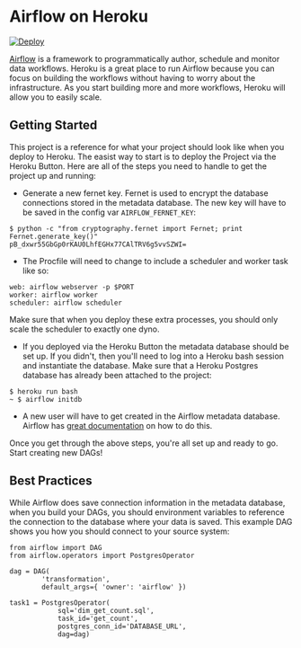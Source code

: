 # Airflow on Heroku

[![Deploy](https://www.herokucdn.com/deploy/button.svg)](https://heroku.com/deploy?template=https://github.com/leandroloi/heroku-airflow)

[Airflow](https://github.com/airbnb/airflow) is a framework to programmatically
author, schedule and monitor data workflows. Heroku is a great place to run
Airflow because you can focus on building the workflows without having to worry
about the infrastructure. As you start building more and more workflows, Heroku
will allow you to easily scale.

## Getting Started

This project is a reference for what your project should look like when you
deploy to Heroku. The easist way to start is to deploy the Project via the
Heroku Button. Here are all of the steps you need to handle to get the project
up and running:

* Generate a new fernet key. Fernet is used to encrypt the database connections
  stored in the metadata database. The new key will have to be saved in the config
  var `AIRFLOW_FERNET_KEY`:

```
$ python -c "from cryptography.fernet import Fernet; print Fernet.generate_key()"
pB_dxwr55GbGp0rKAU0LhfEGHx77CAlTRV6g5vvSZWI=
```

* The Procfile will need to change to include a scheduler and worker task like so:

```
web: airflow webserver -p $PORT
worker: airflow worker
scheduler: airflow scheduler
```
  Make sure that when you deploy these extra processes, you should only scale the
  scheduler to exactly one dyno.

* If you deployed via the Heroku Button the metadata database should be set up. If
  you didn't, then you'll need to log into a Heroku bash session and instantiate
  the database. Make sure that a Heroku Postgres database has already been attached
  to the project:

```
$ heroku run bash
~ $ airflow initdb
```

* A new user will have to get created in the Airflow metadata database. Airflow
  has [great documentation](https://airflow.incubator.apache.org/security.html#web-authentication) on how to do this.

Once you get through the above steps, you're all set up and ready to go. Start
creating new DAGs!

## Best Practices

While Airflow does save connection information in the metadata database, when you build
your DAGs, you should environment variables to reference the connection to the
database where your data is saved. This example DAG shows you how you should connect
to your source system:

```
from airflow import DAG
from airflow.operators import PostgresOperator

dag = DAG(
        'transformation',
        default_args={ 'owner': 'airflow' })

task1 = PostgresOperator(
            sql='dim_get_count.sql',
            task_id='get_count',
            postgres_conn_id='DATABASE_URL',
            dag=dag)
```
